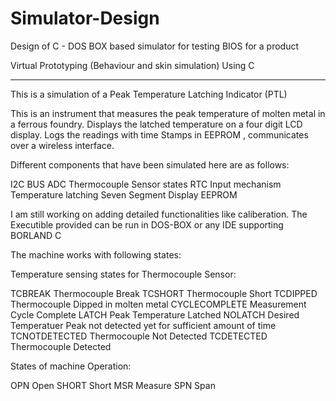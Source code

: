 
# Simulator-Design

Design of C - DOS BOX based simulator for testing BIOS for a product

Virtual Prototyping (Behaviour and skin simulation) Using C
_______________________________________________________________________________________________

This is a simulation of a Peak Temperature Latching Indicator (PTL) 

This is an instrument that measures the peak temperature of molten metal in a ferrous foundry.
Displays the latched temperature on a four digit LCD display. 
Logs the readings with time Stamps in EEPROM , communicates over a wireless interface. 

Different components that have been simulated here are as follows:

I2C BUS
ADC
Thermocouple Sensor states
RTC
Input mechanism
Temperature latching
Seven Segment Display
EEPROM


I am still working on adding detailed functionalities like caliberation.
The Executible provided can be run in DOS-BOX or any IDE supporting BORLAND C

The machine works with following states:

Temperature sensing states for Thermocouple Sensor:

TCBREAK		Thermocouple Break
TCSHORT		Thermocouple Short
TCDIPPED	Thermocouple Dipped in molten metal
CYCLECOMPLETE	Measurement Cycle Complete
LATCH		Peak Temperature Latched
NOLATCH		Desired Temperatuer Peak not detected yet for sufficient amount of time
TCNOTDETECTED	Thermocouple Not Detected
TCDETECTED	Thermocouple Detected

States of machine Operation:

OPN 	Open
SHORT 	Short
MSR 	Measure
SPN     Span

